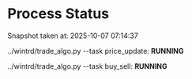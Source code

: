 # Process Status

Snapshot taken at: 2025-10-07 07:14:37

../wintrd/trade_algo.py --task price_update: **RUNNING**

../wintrd/trade_algo.py --task buy_sell: **RUNNING**

